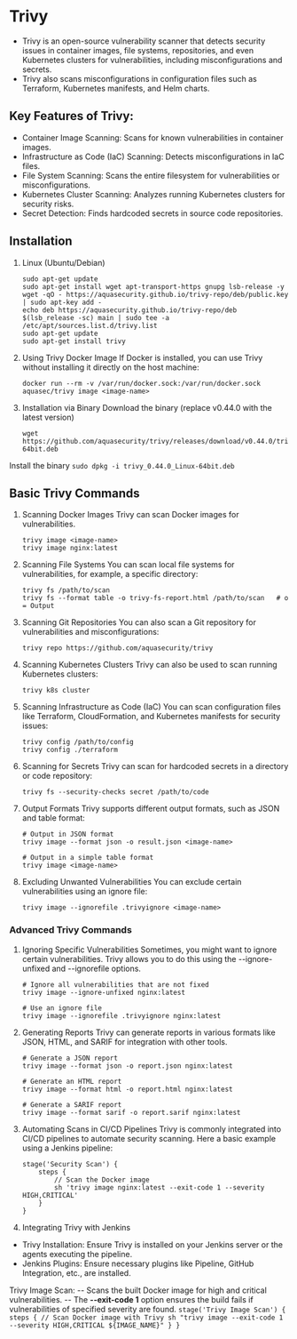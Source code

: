 # Trivy
- Trivy is an open-source vulnerability scanner that detects security issues in container images, file systems, repositories, and even Kubernetes clusters for vulnerabilities, including misconfigurations and secrets. 
- Trivy also scans misconfigurations in configuration files such as Terraform, Kubernetes manifests, and Helm charts.

## Key Features of Trivy:
- Container Image Scanning: Scans for known vulnerabilities in container images.
- Infrastructure as Code (IaC) Scanning: Detects misconfigurations in IaC files.
- File System Scanning: Scans the entire filesystem for vulnerabilities or misconfigurations.
- Kubernetes Cluster Scanning: Analyzes running Kubernetes clusters for security risks.
- Secret Detection: Finds hardcoded secrets in source code repositories.

## Installation 
1. Linux (Ubuntu/Debian)
    ```
    sudo apt-get update
    sudo apt-get install wget apt-transport-https gnupg lsb-release -y
    wget -qO - https://aquasecurity.github.io/trivy-repo/deb/public.key | sudo apt-key add -
    echo deb https://aquasecurity.github.io/trivy-repo/deb $(lsb_release -sc) main | sudo tee -a /etc/apt/sources.list.d/trivy.list
    sudo apt-get update
    sudo apt-get install trivy
    ```

2. Using Trivy Docker Image
If Docker is installed, you can use Trivy without installing it directly on the host machine:

    ```
    docker run --rm -v /var/run/docker.sock:/var/run/docker.sock aquasec/trivy image <image-name>
    ```

3. Installation via Binary
Download the binary (replace v0.44.0 with the latest version)
    ```
    wget https://github.com/aquasecurity/trivy/releases/download/v0.44.0/trivy_0.44.0_Linux-64bit.deb
    ```
Install the binary
    ```
    sudo dpkg -i trivy_0.44.0_Linux-64bit.deb
    ```

## Basic Trivy Commands

1. Scanning Docker Images
Trivy can scan Docker images for vulnerabilities.
    ```
    trivy image <image-name>
    trivy image nginx:latest
    ```

2. Scanning File Systems
You can scan local file systems for vulnerabilities, for example, a specific directory:
    ```
    trivy fs /path/to/scan
    trivy fs --format table -o trivy-fs-report.html /path/to/scan   # o = Output
    ```

3. Scanning Git Repositories
You can also scan a Git repository for vulnerabilities and misconfigurations:
    ```
    trivy repo https://github.com/aquasecurity/trivy
    ```

4. Scanning Kubernetes Clusters
Trivy can also be used to scan running Kubernetes clusters:
    ```
    trivy k8s cluster
    ```

5. Scanning Infrastructure as Code (IaC)
You can scan configuration files like Terraform, CloudFormation, and Kubernetes manifests for security issues:
    ```
    trivy config /path/to/config
    trivy config ./terraform
    ```

6. Scanning for Secrets
Trivy can scan for hardcoded secrets in a directory or code repository:
    ```
    trivy fs --security-checks secret /path/to/code
    ```

7. Output Formats
Trivy supports different output formats, such as JSON and table format:
    ```
    # Output in JSON format
    trivy image --format json -o result.json <image-name>

    # Output in a simple table format
    trivy image <image-name>
    ```

8. Excluding Unwanted Vulnerabilities
You can exclude certain vulnerabilities using an ignore file:
    ```
    trivy image --ignorefile .trivyignore <image-name>
    ```

### Advanced Trivy Commands
1. Ignoring Specific Vulnerabilities
Sometimes, you might want to ignore certain vulnerabilities. Trivy allows you to do this using the --ignore-unfixed and --ignorefile options.
    ```
    # Ignore all vulnerabilities that are not fixed
    trivy image --ignore-unfixed nginx:latest

    # Use an ignore file
    trivy image --ignorefile .trivyignore nginx:latest
    ```
2. Generating Reports
Trivy can generate reports in various formats like JSON, HTML, and SARIF for integration with other tools.
    ```
    # Generate a JSON report
    trivy image --format json -o report.json nginx:latest

    # Generate an HTML report
    trivy image --format html -o report.html nginx:latest

    # Generate a SARIF report
    trivy image --format sarif -o report.sarif nginx:latest
    ```
3. Automating Scans in CI/CD Pipelines
Trivy is commonly integrated into CI/CD pipelines to automate security scanning. Here a basic example using a Jenkins pipeline:
    ```
    stage('Security Scan') {
        steps {
            // Scan the Docker image
            sh 'trivy image nginx:latest --exit-code 1 --severity HIGH,CRITICAL'
        }
    }
    ```
4. Integrating Trivy with Jenkins
- Trivy Installation: Ensure Trivy is installed on your Jenkins server or the agents executing the pipeline.
- Jenkins Plugins: Ensure necessary plugins like Pipeline, GitHub Integration, etc., are installed.

Trivy Image Scan:
-- Scans the built Docker image for high and critical vulnerabilities.
-- The **--exit-code 1** option ensures the build fails if vulnerabilities of specified severity are found.
    ```
    stage('Trivy Image Scan') {
        steps {
            // Scan Docker image with Trivy
            sh "trivy image --exit-code 1 --severity HIGH,CRITICAL ${IMAGE_NAME}"
        }
    }
    ```

